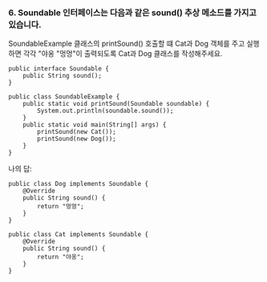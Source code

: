 ### 6. Soundable 인터페이스는 다음과 같은 sound() 추상 메소드를 가지고 있습니다.
SoundableExample 클래스의 printSound() 호출할 떄 Cat과 Dog 객체를 주고 실행하면 각각 "야옹 "멍멍"이 출력되도록 Cat과 Dog 클래스를 작성해주세요.

```
public interface Soundable {
    public String sound(); 
}
```
```
public class SoundableExample {
    public static void printSound(Soundable soundable) {
        System.out.println(soundable.sound());
    }
    public static void main(String[] args) {
        printSound(new Cat());
        printSound(new Dog());
    }
}
```
나의 답:
```
public class Dog implements Soundable {
    @Override
    public String sound() {
        return "멍멍";
    }
}

```
```
public class Cat implements Soundable {
    @Override
    public String sound() {
        return "야옹";
    }
}

```